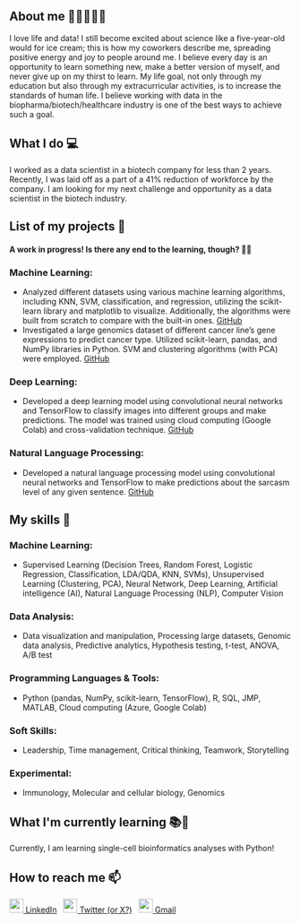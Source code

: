 ## About me 👋🙋‍♀️👩‍💻
I love life and data! I still become excited about science like a five-year-old would for ice cream; this is how my coworkers describe me, spreading positive energy and joy to people around me. I believe every day is an opportunity to learn something new, make a better version of myself, and never give up on my thirst to learn. My life goal, not only through my education but also through my extracurricular activities, is to increase the standards of human life. I believe working with data in the biopharma/biotech/healthcare industry is one of the best ways to achieve such a goal. 
## What I do 💻
I worked as a data scientist in a biotech company for less than 2 years. Recently, I was laid off as a part of a 41% reduction of workforce by the company. I am looking for my next challenge and opportunity as a data scientist in the biotech industry.
## List of my projects 📑
#### A work in progress! Is there any end to the learning, though? 🤷‍♀️
### Machine Learning:
* Analyzed different datasets using various machine learning algorithms, including KNN, SVM, classification, and regression, utilizing the scikit-learn library and matplotlib to visualize. Additionally, the algorithms were built from scratch to compare with the built-in ones. [GitHub](https://github.com/MahvashJebeli/ML-algorithms)
* Investigated a large genomics dataset of different cancer line’s gene expressions to predict cancer type. Utilized scikit-learn, pandas, and NumPy libraries in Python. SVM and clustering algorithms (with PCA) were employed. [GitHub](https://github.com/MahvashJebeli/Gene_Expressions_ML_Algorithms)
### Deep Learning:
* Developed a deep learning model using convolutional neural networks and TensorFlow to classify images into different groups and make predictions. The model was trained using cloud computing (Google Colab) and cross-validation technique. [GitHub](https://github.com/MahvashJebeli/Deep_Learning)
### Natural Language Processing:
* Developed a natural language processing model using convolutional neural networks and TensorFlow to make predictions about the sarcasm level of any given sentence. [GitHub](https://github.com/MahvashJebeli/Natural-Language-Processing-NLP-)
## My skills 📜
### Machine Learning:
* Supervised Learning (Decision Trees, Random Forest, Logistic Regression, Classification, LDA/QDA, KNN, SVMs), Unsupervised Learning (Clustering, PCA), Neural Network, Deep Learning, Artificial intelligence (AI), Natural Language Processing (NLP), Computer Vision
### Data Analysis:
* Data visualization and manipulation, Processing large datasets, Genomic data analysis, Predictive analytics, Hypothesis testing, t-test, ANOVA, A/B test
### Programming Languages & Tools:
* Python (pandas, NumPy, scikit-learn, TensorFlow), R, SQL, JMP, MATLAB, Cloud computing (Azure, Google Colab)
### Soft Skills:
* Leadership, Time management, Critical thinking, Teamwork, Storytelling
### Experimental:
* Immunology, Molecular and cellular biology, Genomics
## What I'm currently learning 📚🌱
Currently, I am learning single-cell bioinformatics analyses with Python! 
## How to reach me 📫
[<img src="https://github.com/gauravghongde/social-icons/blob/master/PNG/Black/LinkedIN_black.png" width="25" height="25"> LinkedIn](https://www.linkedin.com/in/mahvash-jebeli/)
&nbsp;
[<img src="https://github.com/gauravghongde/social-icons/blob/master/PNG/Black/Twitter_black.png" width="25" height="25"> Twitter (or X?)](https://twitter.com/Mahvash_Jebeli)
&nbsp;
[<img src="https://github.com/gauravghongde/social-icons/blob/master/PNG/Black/Gmail_black.png" width="25" height="25"> Gmail](mahvash.jebeli@gmail.com)

<!--
**MahvashJebeli/MahvashJebeli** is a ✨ _special_ ✨ repository because its `README.md` (this file) appears on your GitHub profile.

Here are some ideas to get you started:

- 🔭 I’m currently working on ...
- 🌱 I’m currently learning ...
- 👯 I’m looking to collaborate on ...
- 🤔 I’m looking for help with ...
- 💬 Ask me about ...
- 📫 How to reach me: ...
- 😄 Pronouns: ...
- ⚡ Fun fact: ...
-->
